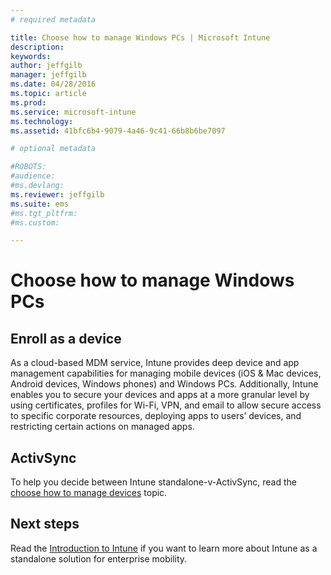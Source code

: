 ```yaml
---
# required metadata

title: Choose how to manage Windows PCs | Microsoft Intune
description:
keywords:
author: jeffgilb
manager: jeffgilb
ms.date: 04/28/2016
ms.topic: article
ms.prod:
ms.service: microsoft-intune
ms.technology:
ms.assetid: 41bfc6b4-9079-4a46-9c41-66b8b6be7097

# optional metadata

#ROBOTS:
#audience:
#ms.devlang:
ms.reviewer: jeffgilb
ms.suite: ems
#ms.tgt_pltfrm:
#ms.custom:

---
```


# Choose how to manage Windows PCs 

## Enroll as a device
As a cloud-based MDM service, Intune provides deep device and app management capabilities for managing mobile devices (iOS & Mac devices, Android devices, Windows phones) and Windows PCs. Additionally, Intune enables you to secure your devices and apps at a more granular level by using certificates, profiles for Wi-Fi, VPN, and email to allow secure access to specific corporate resources, deploying apps to users’ devices, and restricting certain actions on managed apps.  


## ActivSync
To help you decide between Intune standalone-v-ActivSync, read the [choose how to manage devices](choose-manage-devices.md) topic.


## Next steps
Read the [Introduction to Intune](/intune/understand/introduction-to-microsoft-intune.md) if you want to learn more about Intune as a standalone solution for enterprise mobility.
